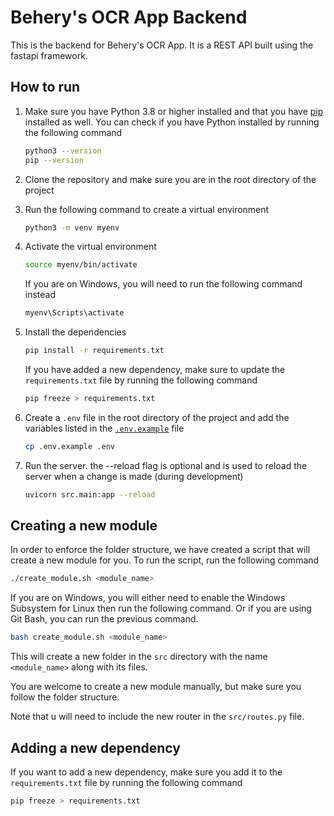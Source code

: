 # Behery's OCR App Backend

This is the backend for Behery's OCR App.
It is a REST API built using the fastapi framework.

## How to run


1. Make sure you have Python 3.8 or higher installed and that you have [pip](https://pip.pypa.io/en/stable/installing/) installed as well. You can check if you have Python installed by running the following command

    ```bash
    python3 --version
    pip --version
    ```

1. Clone the repository and make sure you are in the root directory of the project


1. Run the following command to create a virtual environment

    ```bash
    python3 -m venv myenv
    ```

1. Activate the virtual environment

    ```bash
    source myenv/bin/activate
    ```
    
    If you are on Windows, you will need to run the following command instead

    ```bash
    myenv\Scripts\activate
    ```

1. Install the dependencies

    ```bash
    pip install -r requirements.txt
    ```

    If you have added a new dependency, make sure to update the `requirements.txt` file by running the following command

    ```bash
    pip freeze > requirements.txt
    ```

1. Create a `.env` file in the root directory of the project and add the variables listed in the [`.env.example`](.env.example) file

    ```bash
    cp .env.example .env
    ```


1. Run the server. the --reload flag is optional and is used to reload the server when a change is made (during development)

    ```bash
    uvicorn src.main:app --reload
    ```


## Creating a new module

In order to enforce the folder structure, we have created a script that will create a new module for you. To run the script, run the following command

```bash
./create_module.sh <module_name>
```

If you are on Windows, you will either need to enable the Windows Subsystem for Linux then run the following command. Or if you are using Git Bash, you can run the previous command. 

```bash
bash create_module.sh <module_name>
```

This will create a new folder in the `src` directory with the name `<module_name>` along with its files.

You are welcome to create a new module manually, but make sure you follow the folder structure.

Note that u will need to include the new router in the `src/routes.py` file.

## Adding a new dependency

If you want to add a new dependency, make sure you add it to the `requirements.txt` file by running the following command

```bash
pip freeze > requirements.txt
```